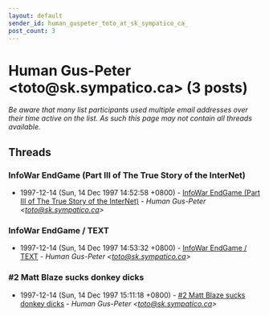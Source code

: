 ```yaml
---
layout: default
sender_id: human_guspeter_toto_at_sk_sympatico_ca_
post_count: 3
---
```


# Human Gus-Peter <toto<span>@</span>sk.sympatico.ca> (3 posts)

_Be aware that many list participants used multiple email addresses over their time active on the list. As such this page may not contain all threads available._

## Threads

### InfoWar EndGame (Part III of The True Story of the InterNet)
+ 1997-12-14 (Sun, 14 Dec 1997 14:52:58 +0800) - [InfoWar EndGame (Part III of The True Story of the InterNet)](/archive/1997/12/7e0f390a56f8c75175f8feb74587af27e8d714a5554a0cf0c1cfd1a57bec003b) - _Human Gus-Peter \<toto@sk.sympatico.ca\>_

### InfoWar EndGame / TEXT
+ 1997-12-14 (Sun, 14 Dec 1997 14:53:32 +0800) - [InfoWar EndGame / TEXT](/archive/1997/12/4d1835553b5d93c5ba4bbe9ee25f33ec23a2995d15f2ca5dad15e34bf2c8936c) - _Human Gus-Peter \<toto@sk.sympatico.ca\>_

### #2 Matt Blaze sucks donkey dicks
+ 1997-12-14 (Sun, 14 Dec 1997 15:11:18 +0800) - [#2 Matt Blaze sucks donkey dicks](/archive/1997/12/002635e4ec375a744b7d921e272f30d7202ae8132b3bcc66132c357c4d0cf359) - _Human Gus-Peter \<toto@sk.sympatico.ca\>_

